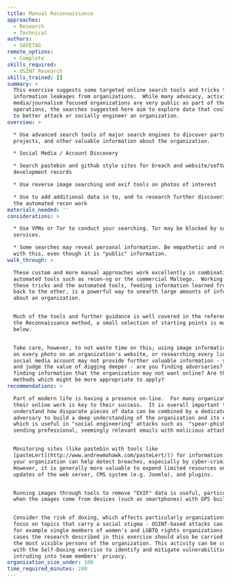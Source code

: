 ```yaml
---
title: Manual Reconnaissance
approaches:
  - Research
  - Technical
authors:
  - SAFETAG
remote_options:
  - Complete
skills_required:
  - OSINT Research
skills_trained: []
summary: >
  This exercise suggests some targeted online search tools and tricks to gather
  information leakages from organizations.  While many advocacy, activism, and
  media/journalism focused organizations are very public as part of their
  operations, the searches suggested here aim to explore data that could be used
  to better attack or socially engineer an organization.
overview: >

  * Use advanced search tools of major search engines to discover partners,
  projects, and other valuable information about the organization.

  * Social Media / Account Discovery

  * Search pastebin and github style sites for breach and website/software
  development records

  * Use reverse image searching and exif tools on photos of interest

  * Use to add additional data in to, and to research further discoveries from,
  the automated recon work
materials_needed: ''
considerations: >

  * Use VPNs or Tor to conduct your searching. Tor may be blocked by some
  services.

  * Some searches may reveal personal information. Be empathetic and responsible
  with this, even though it is "public" information.
walk_through: >

  These custom and more manual approaches work excellently in combination with
  automated tools such as recon-ng or the commercial Maltego.  Working with both
  these tricks and the automated tools, feeding information learned from one
  back to the other, is a powerful way to unearth large amounts of information
  about an organization.


  Much of the tools and further guidance is well covered in the references for
  the Reconnaissance method, a small selection of starting points is mapped out
  below.


  Take care, however, to not waste time on this; using image information tools
  on every photo on an organization's website, or researching every linked
  social media account may not provide further valuable information - step back
  and judge the value of digging deeper - are you finding adversaries?  Are you
  finding information that the organization may not want online? Are there other
  methods which might be more appropriate to apply?
recommendations: >

  Part of modern life is having a presence on-line.  For many organizations,
  their online work is key to their success.  It is overall important to
  understand how disparate pieces of data can be combined by a dedicated
  adversary to build a deep understanding of the organization and its employees,
  which is useful in "social engineering" attacks such as  "spear-phishing" --
  sending professional, seemingly relevant emails with malicious attachments.


  Monitoring sites (like pastebin with tools like
  [pasteLert](http://www.andrewmohawk.com/pasteLert/)) for information about
  your organization can help detect breaches, especially by cyber-criminals.
  However, it is generally more valuable to expend limited resources on constant
  updates of the web server, CMS system (e.g. Joomla), and plugins.


  Running images through tools to remove "EXIF" data is useful, particularly
  when the images come from devices (such as smartphones) with GPS built-in.


  Consider the risk of doxing, which affects particularly organizations with a
  focus on topics that carry a social stigma - OSINT-based attacks can affect
  for example single members of women's and LGBTQ rights organizations. In these
  cases the research described in this exercise should also be carried out on
  the most visible persons of the organization. This activity can be combined
  with the Self-Doxing exercise to identify and mitigate vulnerabilities without
  intruding into team members' privacy.
organization_size_under: 100
time_required_minutes: 240
---
```


